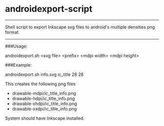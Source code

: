 androidexport-script
====================
________
Shell script to export Inkscape svg files to android's multiple densities png format.
________
###Usage: 

androidexport.sh &lt;svg file&gt; &lt;prefix&gt; &lt;mdpi width&gt; &lt;mdpi height&gt;

###Example: 

androidexport.sh info.svg ic_title 28 28

This creates the following png files

+ drawable-mdpi/ic_title_info.png
+ drawable-hdpi/ic_title_info.png
+ drawable-xhdpi/ic_title_info.png
+ drawable-xxdpi/ic_title_info.png

System should have Inkscape installed.
